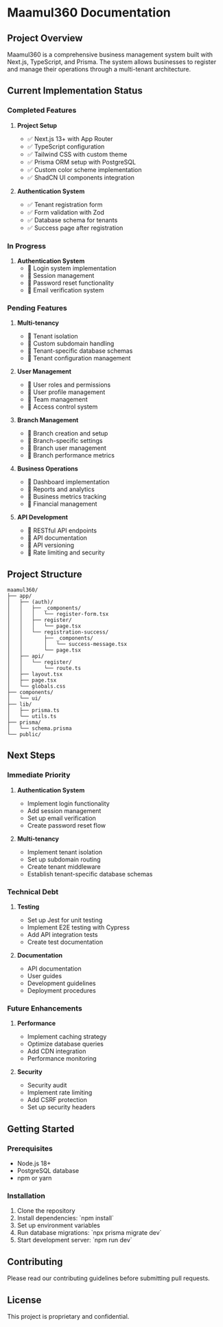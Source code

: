 # Maamul360 Documentation

## Project Overview
Maamul360 is a comprehensive business management system built with Next.js, TypeScript, and Prisma. The system allows businesses to register and manage their operations through a multi-tenant architecture.

## Current Implementation Status

### Completed Features
1. **Project Setup**
   - ✅ Next.js 13+ with App Router
   - ✅ TypeScript configuration
   - ✅ Tailwind CSS with custom theme
   - ✅ Prisma ORM setup with PostgreSQL
   - ✅ Custom color scheme implementation
   - ✅ ShadCN UI components integration

2. **Authentication System**
   - ✅ Tenant registration form
   - ✅ Form validation with Zod
   - ✅ Database schema for tenants
   - ✅ Success page after registration

### In Progress
1. **Authentication System**
   - 🔄 Login system implementation
   - 🔄 Session management
   - 🔄 Password reset functionality
   - 🔄 Email verification system

### Pending Features

1. **Multi-tenancy**
   - 📝 Tenant isolation
   - 📝 Custom subdomain handling
   - 📝 Tenant-specific database schemas
   - 📝 Tenant configuration management

2. **User Management**
   - 📝 User roles and permissions
   - 📝 User profile management
   - 📝 Team management
   - 📝 Access control system

3. **Branch Management**
   - 📝 Branch creation and setup
   - 📝 Branch-specific settings
   - 📝 Branch user management
   - 📝 Branch performance metrics

4. **Business Operations**
   - 📝 Dashboard implementation
   - 📝 Reports and analytics
   - 📝 Business metrics tracking
   - 📝 Financial management

5. **API Development**
   - 📝 RESTful API endpoints
   - 📝 API documentation
   - 📝 API versioning
   - 📝 Rate limiting and security

## Project Structure
```
maamul360/
├── app/
│   ├── (auth)/
│   │   ├── _components/
│   │   │   └── register-form.tsx
│   │   ├── register/
│   │   │   └── page.tsx
│   │   └── registration-success/
│   │       ├── _components/
│   │       │   └── success-message.tsx
│   │       └── page.tsx
│   ├── api/
│   │   └── register/
│   │       └── route.ts
│   ├── layout.tsx
│   ├── page.tsx
│   └── globals.css
├── components/
│   └── ui/
├── lib/
│   ├── prisma.ts
│   └── utils.ts
├── prisma/
│   └── schema.prisma
└── public/
```

## Next Steps

### Immediate Priority
1. **Authentication System**
   - Implement login functionality
   - Add session management
   - Set up email verification
   - Create password reset flow

2. **Multi-tenancy**
   - Implement tenant isolation
   - Set up subdomain routing
   - Create tenant middleware
   - Establish tenant-specific database schemas

### Technical Debt
1. **Testing**
   - Set up Jest for unit testing
   - Implement E2E testing with Cypress
   - Add API integration tests
   - Create test documentation

2. **Documentation**
   - API documentation
   - User guides
   - Development guidelines
   - Deployment procedures

### Future Enhancements
1. **Performance**
   - Implement caching strategy
   - Optimize database queries
   - Add CDN integration
   - Performance monitoring

2. **Security**
   - Security audit
   - Implement rate limiting
   - Add CSRF protection
   - Set up security headers

## Getting Started

### Prerequisites
- Node.js 18+
- PostgreSQL database
- npm or yarn

### Installation
1. Clone the repository
2. Install dependencies: \`npm install\`
3. Set up environment variables
4. Run database migrations: \`npx prisma migrate dev\`
5. Start development server: \`npm run dev\`

## Contributing
Please read our contributing guidelines before submitting pull requests.

## License
This project is proprietary and confidential.
